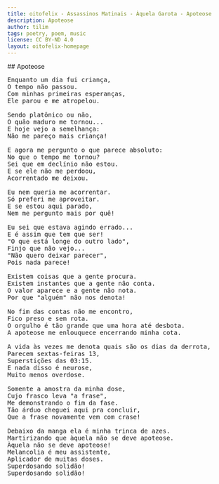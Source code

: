 ```yaml
---
title: oitofelix - Assassinos Matinais - Àquela Garota - Apoteose
description: Apoteose
author: tilim
tags: poetry, poem, music
license: CC BY-ND 4.0
layout: oitofelix-homepage
---
```

<div id="markdown" markdown="1">
## Apoteose

<pre class="poem">
Enquanto um dia fui criança,
O tempo não passou.
Com minhas primeiras esperanças,
Ele parou e me atropelou.

Sendo platônico ou não,
O quão maduro me tornou...
E hoje vejo a semelhança:
Não me pareço mais criança!

E agora me pergunto o que parece absoluto:
No que o tempo me tornou?
Sei que em declínio não estou.
E se ele não me perdoou,
Acorrentado me deixou.

Eu nem queria me acorrentar.
Só preferi me aproveitar.
E se estou aqui parado,
Nem me pergunto mais por quê!

Eu sei que estava agindo errado...
E é assim que tem que ser!
"O que está longe do outro lado",
Finjo que não vejo...
"Não quero deixar parecer",
Pois nada parece!

Existem coisas que a gente procura.
Existem instantes que a gente não conta.
O valor aparece e a gente não nota.
Por que "alguém" não nos denota!

No fim das contas não me encontro,
Fico preso e sem rota.
O orgulho é tão grande que uma hora até desbota.
A apoteose me enlouquece encerrando minha cota.

A vida às vezes me denota quais são os dias da derrota,
Parecem sextas-feiras 13,
Superstições das 03:15.
E nada disso é neurose,
Muito menos overdose.

Somente a amostra da minha dose,
Cujo frasco leva "a frase",
Me demonstrando o fim da fase.
Tão árduo cheguei aqui pra concluir,
Que a frase novamente vem com crase!

Debaixo da manga ela é minha trinca de azes.
Martirizando que àquela não se deve apoteose.
Àquela não se deve apoteose!
Melancolia é meu assistente,
Aplicador de muitas doses.
Superdosando solidão!
Superdosando solidão!
</pre>

</div>
